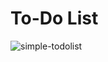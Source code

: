 # To-Do List

![simple-todolist](https://user-images.githubusercontent.com/91262816/198832749-e2953528-4670-4345-95d8-45b26562b3ae.png)
